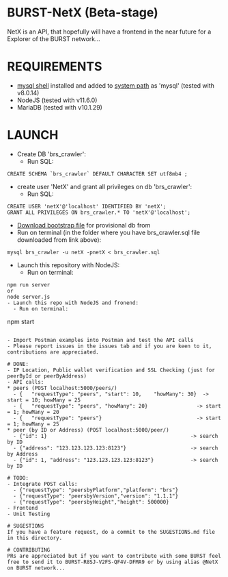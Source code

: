 # BURST-NetX (Beta-stage)
NetX is an API, that hopefully will have a frontend in the near future for a Explorer of the BURST network...

# REQUIREMENTS
- [mysql shell](https://dev.mysql.com/downloads/windows/installer/8.0.html) installed and added to [system path](https://www.computerhope.com/issues/ch000549.htm) as 'mysql' (tested with v8.0.14)
- NodeJS (tested with v11.6.0)
- MariaDB (tested with v10.1.29)

# LAUNCH
- Create DB 'brs_crawler':
  - Run SQL:
```
CREATE SCHEMA `brs_crawler` DEFAULT CHARACTER SET utf8mb4 ;
```
- create user 'NetX' and grant all privileges on db 'brs_crawler':
  - Run SQL:
```
CREATE USER 'netX'@'localhost' IDENTIFIED BY 'netX';
GRANT ALL PRIVILEGES ON brs_crawler.* TO 'netX'@'localhost';
```
- [Download bootstrap file](https://drive.google.com/open?id=1xMMO0rq5mDuvj8Y1lHHzXG8RivPzfqEs) for provisional db from 
- Run on terminal (in the folder where you have brs_crawler.sql file downloaded from link above):
```
mysql brs_crawler -u netX -pnetX < brs_crawler.sql
```
- Launch this repository with NodeJS:
  - Run on terminal:
```
npm run server
or
node server.js
- Launch this repo with NodeJS and fronend:
  - Run on terminal:
```

npm start

```

- Import Postman examples into Postman and test the API calls
- Please report issues in the issues tab and if you are keen to it, contributions are appreciated.

# DONE:
- IP Location, Public wallet verification and SSL Checking (just for peerById or peerByAddress)
- API calls:
* peers (POST localhost:5000/peers/)
  - {	"requestType": "peers",	"start": 10,	"howMany": 30}  -> start = 10; howMany = 25
  - {	"requestType": "peers",	"howMany": 20}                -> start = 1; howMany = 20
  - {	"requestType": "peers"}                               -> start = 1; howMany = 25
* peer (by ID or Address) (POST localhost:5000/peer/)
  - {"id": 1}                                               -> search by ID
  - {"address": "123.123.123.123:8123"}                     -> search by Address
  - {"id": 1, "address": "123.123.123.123:8123"}            -> search by ID

# TODO:
- Integrate POST calls:
  - {"requestType": "peersbyPlatform","platform": "brs"}
  - {"requestType": "peersbyVersion","version": "1.1.1"}
  - {"requestType": "peersbyHeight","height": 500000}
- Frontend
- Unit Testing

# SUGESTIONS
If you have a feature request, do a commit to the SUGESTIONS.md file in this directory.

# CONTRIBUTING
PRs are appreciated but if you want to contribute with some BURST feel free to send it to BURST-R8SJ-V2FS-QF4V-DFMA9 or by using alias @NetX on BURST network...
